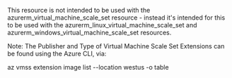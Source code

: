 This resource is not intended to be used with the azurerm_virtual_machine_scale_set resource - instead it's intended for this to be used with the azurerm_linux_virtual_machine_scale_set and azurerm_windows_virtual_machine_scale_set resources.


Note:
The Publisher and Type of Virtual Machine Scale Set Extensions can be found using the Azure CLI, via:

az vmss extension image list --location westus -o table